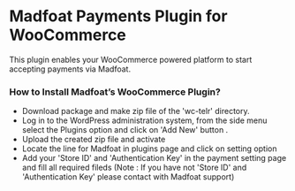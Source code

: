 # Madfoat Payments Plugin for WooCommerce #

This plugin enables your WooCommerce powered platform to start accepting payments via Madfoat.

### How to Install Madfoat’s WooCommerce Plugin? ###

* Download package and make zip file of the 'wc-telr' directory.
* Log in to the WordPress administration system, from the side menu select the Plugins option and click on 'Add New' button .
* Upload the created zip file and activate
* Locate the line for Madfoat in plugins page and click on setting option
* Add your 'Store ID' and 'Authentication Key' in the payment setting page and fill all required fileds (Note : If you have not 'Store ID' and 'Authentication Key' please contact with Madfoat support)
